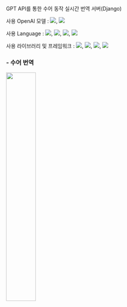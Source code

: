 GPT API를 통한 수어 동작 실시간 번역 서버(Django)

사용 OpenAI  모델 : <img src="https://img.shields.io/badge/gpt 3.5 turbo-3766AB?style=flat-square&logo=HTML&logoColor=white"/>, <img src="https://img.shields.io/badge/gpt 4o-3766AB?style=flat-square&logo=gpt-4o&logoColor=white"/>

사용 Language : <img src="https://img.shields.io/badge/Python-3766AB?style=flat-square&logo=Python&logoColor=white"/>, <img src="https://img.shields.io/badge/HTML5-3766AB?style=flat-square&logo=HTML5&logoColor=white"/>, <img src="https://img.shields.io/badge/CSS-3766AB?style=flat-square&logo=CSS&logoColor=white"/>, <img src="https://img.shields.io/badge/JavaScript-3766AB?style=flat-square&logo=JavaScript&logoColor=white"/>

사용 라이브러리 및 프레임워크 : <img src="https://img.shields.io/badge/Django-3766AB?style=flat-square&logo=Django&logoColor=white"/>, <img src="https://img.shields.io/badge/Tensorflow-3766AB?style=flat-square&logo=Tensorflow&logoColor=white"/>, <img src="https://img.shields.io/badge/YoloV5-3766AB?style=flat-square&logo=Yolov5&logoColor=white"/>, <img src="https://img.shields.io/badge/Pytorch-3766AB?style=flat-square&logo=Pytorch&logoColor=white"/>
    
    
### - 수어 번역
<img src="https://github.com/user-attachments/assets/a65feaab-fdb6-4e59-839e-ad059a19eae9" width="40%">
